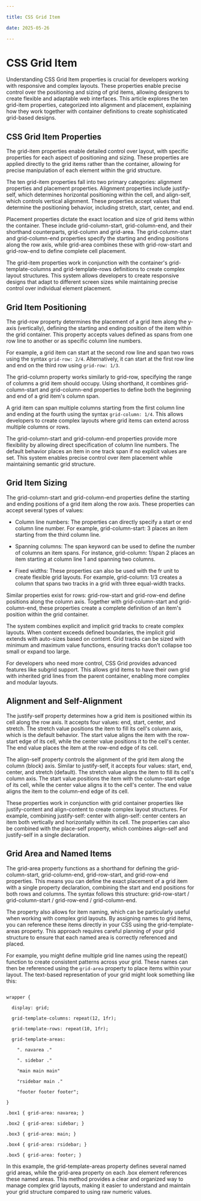 ```yaml
---

title: CSS Grid Item

date: 2025-05-26

---
```



# CSS Grid Item

Understanding CSS Grid Item properties is crucial for developers working with responsive and complex layouts. These properties enable precise control over the positioning and sizing of grid items, allowing designers to create flexible and adaptable web interfaces. This article explores the ten grid-item properties, categorized into alignment and placement, explaining how they work together with container definitions to create sophisticated grid-based designs.


## CSS Grid Item Properties

The grid-item properties enable detailed control over layout, with specific properties for each aspect of positioning and sizing. These properties are applied directly to the grid items rather than the container, allowing for precise manipulation of each element within the grid structure.

The ten grid-item properties fall into two primary categories: alignment properties and placement properties. Alignment properties include justify-self, which determines horizontal positioning within the cell, and align-self, which controls vertical alignment. These properties accept values that determine the positioning behavior, including stretch, start, center, and end.

Placement properties dictate the exact location and size of grid items within the container. These include grid-column-start, grid-column-end, and their shorthand counterparts, grid-column and grid-area. The grid-column-start and grid-column-end properties specify the starting and ending positions along the row axis, while grid-area combines these with grid-row-start and grid-row-end to define complete cell placement.

The grid-item properties work in conjunction with the container's grid-template-columns and grid-template-rows definitions to create complex layout structures. This system allows developers to create responsive designs that adapt to different screen sizes while maintaining precise control over individual element placement.


## Grid Item Positioning

The grid-row property determines the placement of a grid item along the y-axis (vertically), defining the starting and ending position of the item within the grid container. This property accepts values defined as spans from one row line to another or as specific column line numbers.

For example, a grid item can start at the second row line and span two rows using the syntax `grid-row: 2/4`. Alternatively, it can start at the first row line and end on the third row using `grid-row: 1/3`.

The grid-column property works similarly to grid-row, specifying the range of columns a grid item should occupy. Using shorthand, it combines grid-column-start and grid-column-end properties to define both the beginning and end of a grid item's column span.

A grid item can span multiple columns starting from the first column line and ending at the fourth using the syntax `grid-column: 1/4`. This allows developers to create complex layouts where grid items can extend across multiple columns or rows.

The grid-column-start and grid-column-end properties provide more flexibility by allowing direct specification of column line numbers. The default behavior places an item in one track span if no explicit values are set. This system enables precise control over item placement while maintaining semantic grid structure.


## Grid Item Sizing

The grid-column-start and grid-column-end properties define the starting and ending positions of a grid item along the row axis. These properties can accept several types of values:

- Column line numbers: The properties can directly specify a start or end column line number. For example, grid-column-start: 3 places an item starting from the third column line.

- Spanning columns: The span keyword can be used to define the number of columns an item spans. For instance, grid-column: 1/span 2 places an item starting at column line 1 and spanning two columns.

- Fixed widths: These properties can also be used with the fr unit to create flexible grid layouts. For example, grid-column: 1/3 creates a column that spans two tracks in a grid with three equal-width tracks.

Similar properties exist for rows: grid-row-start and grid-row-end define positions along the column axis. Together with grid-column-start and grid-column-end, these properties create a complete definition of an item's position within the grid container.

The system combines explicit and implicit grid tracks to create complex layouts. When content exceeds defined boundaries, the implicit grid extends with auto-sizes based on content. Grid tracks can be sized with minimum and maximum value functions, ensuring tracks don't collapse too small or expand too large.

For developers who need more control, CSS Grid provides advanced features like subgrid support. This allows grid items to have their own grid with inherited grid lines from the parent container, enabling more complex and modular layouts.


## Alignment and Self-Alignment

The justify-self property determines how a grid item is positioned within its cell along the row axis. It accepts four values: end, start, center, and stretch. The stretch value positions the item to fill its cell's column axis, which is the default behavior. The start value aligns the item with the row-start edge of its cell, while the center value positions it to the cell's center. The end value places the item at the row-end edge of its cell.

The align-self property controls the alignment of the grid item along the column (block) axis. Similar to justify-self, it accepts four values: start, end, center, and stretch (default). The stretch value aligns the item to fill its cell's column axis. The start value positions the item with the column-start edge of its cell, while the center value aligns it to the cell's center. The end value aligns the item to the column-end edge of its cell.

These properties work in conjunction with grid container properties like justify-content and align-content to create complex layout structures. For example, combining justify-self: center with align-self: center centers an item both vertically and horizontally within its cell. The properties can also be combined with the place-self property, which combines align-self and justify-self in a single declaration.


## Grid Area and Named Items

The grid-area property functions as a shorthand for defining the grid-column-start, grid-column-end, grid-row-start, and grid-row-end properties. This means you can define the exact placement of a grid item with a single property declaration, combining the start and end positions for both rows and columns. The syntax follows this structure: grid-row-start / grid-column-start / grid-row-end / grid-column-end.

The property also allows for item naming, which can be particularly useful when working with complex grid layouts. By assigning names to grid items, you can reference these items directly in your CSS using the grid-template-areas property. This approach requires careful planning of your grid structure to ensure that each named area is correctly referenced and placed.

For example, you might define multiple grid line names using the repeat() function to create consistent patterns across your grid. These names can then be referenced using the `grid-area` property to place items within your layout. The text-based representation of your grid might look something like this:

```

wrapper {

  display: grid;

  grid-template-columns: repeat(12, 1fr);

  grid-template-rows: repeat(10, 1fr);

  grid-template-areas: 

    ". navarea ."

    ". sidebar ."

    "main main main"

    "rsidebar main ."

    "footer footer footer";

}

.box1 { grid-area: navarea; }

.box2 { grid-area: sidebar; }

.box3 { grid-area: main; }

.box4 { grid-area: rsidebar; }

.box5 { grid-area: footer; }

```

In this example, the grid-template-areas property defines several named grid areas, while the grid-area property on each .box element references these named areas. This method provides a clear and organized way to manage complex grid layouts, making it easier to understand and maintain your grid structure compared to using raw numeric values.

